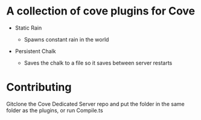 # A collection of cove plugins for Cove

- Static Rain
	- Spawns constant rain in the world

- Persistent Chalk
	- Saves the chalk to a file so it saves between server restarts

# Contributing

Gitclone the Cove Dedicated Server repo and put the folder in the same folder as the plugins, or run Compile.ts